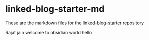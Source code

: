 # linked-blog-starter-md
These are the markdown files for the [linked-blog-starter](https://github.com/matthewwong525/linked-blog-starter) repository


Rajat jain
welcome to obsidian world
hello
